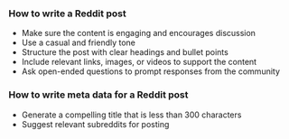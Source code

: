 ### How to write a Reddit post
- Make sure the content is engaging and encourages discussion
- Use a casual and friendly tone
- Structure the post with clear headings and bullet points
- Include relevant links, images, or videos to support the content
- Ask open-ended questions to prompt responses from the community

### How to write meta data for a Reddit post
- Generate a compelling title that is less than 300 characters
- Suggest relevant subreddits for posting